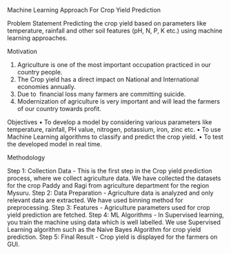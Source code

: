 Machine Learning Approach For Crop Yield Prediction

Problem Statement
Predicting the crop yield based on parameters like temperature, rainfall and other soil features (pH, N, P, K etc.) using machine learning approaches.

Motivation
1. Agriculture is one of the most important occupation practiced in our country people. 
2. The Crop yield has a direct impact on National and International economies annually.
3. Due to  financial loss many farmers are committing suicide.
4. Modernization of agriculture is very important and will lead the farmers of our country towards profit.

Objectives
• To develop a model by considering various parameters like temperature, rainfall,
PH value, nitrogen, potassium, iron, zinc etc.
• To use Machine Learning algorithms to classify and predict the crop yield.
• To test the developed model in real time.

Methodology

Step 1: Collection Data - This is the first step in the Crop yield prediction process, where we collect agriculture data. We   have collected the datasets for the crop Paddy and Ragi from agriculture department for the region Mysuru.
Step 2: Data Preparation - Agriculture data is analyzed and only relevant data are extracted. We have used binning method for preprocessing.
Step 3: Features - Agriculture parameters used for crop yield prediction are fetched.
Step 4: ML Algorithms - In Supervised learning, you train the machine using data which is well labelled. We use Supervised Learning algorithm such as the Naive Bayes Algorithm for crop yield prediction. 
Step 5: Final Result - Crop yield is displayed for the farmers on GUI.





